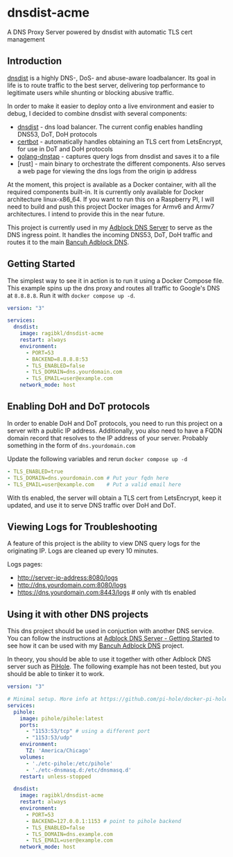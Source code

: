 # dnsdist-acme

A DNS Proxy Server powered by dnsdist with automatic TLS cert management

## Introduction

[dnsdist](https://dnsdist.org/) is a highly DNS-, DoS- and abuse-aware loadbalancer.
Its goal in life is to route traffic to the best server, delivering top performance to legitimate users while shunting or blocking abusive traffic.

In order to make it easier to deploy onto a live environment and easier to debug, I decided to combine dnsdist with several components:

- [dnsdist](https://dnsdist.org/) - dns load balancer. The current config enables handling DNS53, DoT, DoH protocols
- [certbot](https://certbot.eff.org/) - automatically handles obtaining an TLS cert from LetsEncrypt, for use in DoT and DoH protocols
- [golang-dnstap](https://github.com/dnstap/golang-dnstap) - captures query logs from dnsdist and saves it to a file
- [rust] - main binary to orchestrate the different components. Also serves a web page for viewing the dns logs from the origin ip address

At the moment, this project is available as a Docker container, with all the required components built-in.
It is currently only available for Docker architecture linux-x86_64.
If you want to run this on a Raspberry PI, I will need to build and push this project Docker images for Armv6 and Armv7 architectures.
I intend to provide this in the near future.

This project is currently used in my [Adblock DNS Server](https://github.com/ragibkl/adblock-dns-server) to serve as the DNS ingress point.
It handles the incoming DNS53, DoT, DoH traffic and routes it to the main [Bancuh Adblock DNS](https://github.com/ragibkl/bancuh-dns).

## Getting Started

The simplest way to see it in action is to run it using a Docker Compose file.
This example spins up the dns proxy and routes all traffic to Google's DNS at `8.8.8.8`.
Run it with `docker compose up -d`.

```yaml
version: "3"

services:
  dnsdist:
    image: ragibkl/dnsdist-acme
    restart: always
    environment:
      - PORT=53
      - BACKEND=8.8.8.8:53
      - TLS_ENABLED=false
      - TLS_DOMAIN=dns.yourdomain.com
      - TLS_EMAIL=user@example.com
    network_mode: host
```

## Enabling DoH and DoT protocols

In order to enable DoH and DoT protocols, you need to run this project on a server with a public IP address.
Additionally, you also need to have a FQDN domain record that resolves to the IP address of your server.
Probably something in the form of `dns.yourdomain.com`

Update the following variables and rerun `docker compose up -d`

```yaml
- TLS_ENABLED=true
- TLS_DOMAIN=dns.yourdomain.com # Put your fqdn here
- TLS_EMAIL=user@example.com    # Put a valid email here
```

With tls enabled, the server will obtain a TLS cert from LetsEncrypt, keep it updated, and use it to serve DNS traffic over DoH and DoT.

## Viewing Logs for Troubleshooting

A feature of this project is the ability to view DNS query logs for the originating IP.
Logs are cleaned up every 10 minutes.

Logs pages:

- <http://server-ip-address:8080/logs>
- <http://dns.yourdomain.com:8080/logs>
- <https://dns.yourdomain.com:8443/logs> # only with tls enabled

## Using it with other DNS projects

This dns project should be used in conjuction with another DNS service.
You can follow the instructions at [Adblock DNS Server - Getting Started](https://github.com/ragibkl/adblock-dns-server#getting-started) to see how it can be used with my [Bancuh Adblock DNS](https://github.com/ragibkl/bancuh-dns) project.

In theory, you should be able to use it together with other Adblock DNS server such as [PiHole](https://hub.docker.com/r/pihole/pihole).
The following example has not been tested, but you should be able to tinker it to work.

```yaml
version: "3"

# Minimal setup. More info at https://github.com/pi-hole/docker-pi-hole/ and https://docs.pi-hole.net/
services:
  pihole:
    image: pihole/pihole:latest
    ports:
      - "1153:53/tcp" # using a different port
      - "1153:53/udp"
    environment:
      TZ: 'America/Chicago'
    volumes:
      - './etc-pihole:/etc/pihole'
      - './etc-dnsmasq.d:/etc/dnsmasq.d'
    restart: unless-stopped

  dnsdist:
    image: ragibkl/dnsdist-acme
    restart: always
    environment:
      - PORT=53
      - BACKEND=127.0.0.1:1153 # point to pihole backend
      - TLS_ENABLED=false
      - TLS_DOMAIN=dns.example.com
      - TLS_EMAIL=user@example.com
    network_mode: host
```
